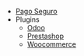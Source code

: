<!-- _sidebar.md -->

- [Pago Seguro](/)
- Plugins
  - [Odoo](intro/odoo.md)
  - [Prestashop](intro/prestashop.md)
  - [Woocommerce](intro/woocommerce.md)
